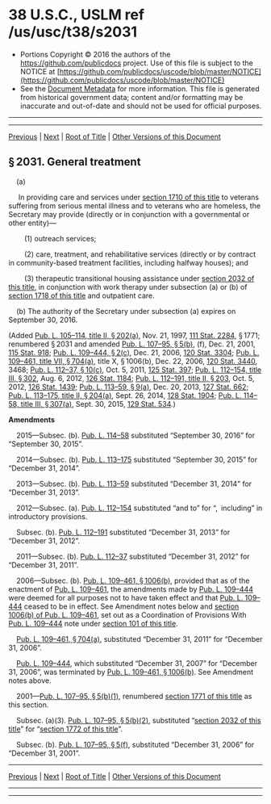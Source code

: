 ---
---

# 38 U.S.C., USLM ref /us/usc/t38/s2031

* Portions Copyright © 2016 the authors of the https://github.com/publicdocs project.
  Use of this file is subject to the NOTICE at [https://github.com/publicdocs/uscode/blob/master/NOTICE](https://github.com/publicdocs/uscode/blob/master/NOTICE)
* See the [Document Metadata](././../../../../../..//README.md) for more information.
  This file is generated from historical government data; content and/or formatting may be inaccurate and out-of-date and should not be used for official purposes.

----------
----------

[Previous](./../../../../../..//us/usc/t38/ptII/ch20/schIV/m__us_usc_t38_ptII_ch20_schIV.md) | [Next](./../../../../../..//us/usc/t38/ptII/ch20/schIV/m__us_usc_t38_s2032.md) | [Root of Title](./../../../../../../) | [Other Versions of this Document](https://publicdocs.github.io/go/links?ns=uslm&ref=%2Fus%2Fusc%2Ft38%2Fs2031)

## § 2031. General treatment

    (a)

     In providing care and services under [section 1710 of this title][/us/usc/t38/s1710] to veterans suffering from serious mental illness and to veterans who are homeless, the Secretary may provide (directly or in conjunction with a governmental or other entity)—

        (1) outreach services;

        (2) care, treatment, and rehabilitative services (directly or by contract in community-based treatment facilities, including halfway houses); and

        (3) therapeutic transitional housing assistance under [section 2032 of this title][/us/usc/t38/s2032], in conjunction with work therapy under subsection (a) or (b) of [section 1718 of this title][/us/usc/t38/s1718] and outpatient care.

    (b) The authority of the Secretary under subsection (a) expires on September 30, 2016.

(Added [Pub. L. 105–114, title II, § 202(a)][/us/pl/105/114/s202/a], Nov. 21, 1997, [111 Stat. 2284][/us/stat/111/2284], § 1771; renumbered § 2031 and amended [Pub. L. 107–95, § 5(b)][/us/pl/107/95/s5/b], (f), Dec. 21, 2001, [115 Stat. 918][/us/stat/115/918]; [Pub. L. 109–444, § 2(c)][/us/pl/109/444/s2/c], Dec. 21, 2006, [120 Stat. 3304][/us/stat/120/3304]; [Pub. L. 109–461, title VII, § 704(a)][/us/pl/109/461/s704/a], title X, § 1006(b), Dec. 22, 2006, [120 Stat. 3440][/us/stat/120/3440], 3468; [Pub. L. 112–37, § 10(c)][/us/pl/112/37/s10/c], Oct. 5, 2011, [125 Stat. 397][/us/stat/125/397]; [Pub. L. 112–154, title III, § 302][/us/pl/112/154/s302], Aug. 6, 2012, [126 Stat. 1184][/us/stat/126/1184]; [Pub. L. 112–191, title II, § 203][/us/pl/112/191/s203], Oct. 5, 2012, [126 Stat. 1439][/us/stat/126/1439]; [Pub. L. 113–59, § 9(a)][/us/pl/113/59/s9/a], Dec. 20, 2013, [127 Stat. 662][/us/stat/127/662]; [Pub. L. 113–175, title II, § 204(a)][/us/pl/113/175/s204/a], Sept. 26, 2014, [128 Stat. 1904][/us/stat/128/1904]; [Pub. L. 114–58, title III, § 307(a)][/us/pl/114/58/s307/a], Sept. 30, 2015, [129 Stat. 534][/us/stat/129/534].)

 __Amendments__ 

    2015—Subsec. (b). [Pub. L. 114–58][/us/pl/114/58] substituted “September 30, 2016” for “September 30, 2015”.

    2014—Subsec. (b). [Pub. L. 113–175][/us/pl/113/175] substituted “September 30, 2015” for “December 31, 2014”.

    2013—Subsec. (b). [Pub. L. 113–59][/us/pl/113/59] substituted “December 31, 2014” for “December 31, 2013”.

    2012—Subsec. (a). [Pub. L. 112–154][/us/pl/112/154] substituted “and to” for “, including” in introductory provisions.

    Subsec. (b). [Pub. L. 112–191][/us/pl/112/191] substituted “December 31, 2013” for “December 31, 2012”.

    2011—Subsec. (b). [Pub. L. 112–37][/us/pl/112/37] substituted “December 31, 2012” for “December 31, 2011”.

    2006—Subsec. (b). [Pub. L. 109–461, § 1006(b)][/us/pl/109/461/s1006/b], provided that as of the enactment of [Pub. L. 109–461][/us/pl/109/461], the amendments made by [Pub. L. 109–444][/us/pl/109/444] were deemed for all purposes not to have taken effect and that [Pub. L. 109–444][/us/pl/109/444] ceased to be in effect. See Amendment notes below and [section 1006(b) of Pub. L. 109–461][/us/pl/109/461/s1006/b], set out as a Coordination of Provisions With [Pub. L. 109–444][/us/pl/109/444] note under [section 101 of this title][/us/usc/t38/s101].

    [Pub. L. 109–461, § 704(a)][/us/pl/109/461/s704/a], substituted “December 31, 2011” for “December 31, 2006”.

    [Pub. L. 109–444][/us/pl/109/444], which substituted “December 31, 2007” for “December 31, 2006”, was terminated by [Pub. L. 109–461, § 1006(b)][/us/pl/109/461/s1006/b]. See Amendment notes above.

    2001—[Pub. L. 107–95, § 5(b)(1)][/us/pl/107/95/s5/b/1], renumbered [section 1771 of this title][/us/usc/t38/s1771] as this section.

    Subsec. (a)(3). [Pub. L. 107–95, § 5(b)(2)][/us/pl/107/95/s5/b/2], substituted “[section 2032 of this title][/us/usc/t38/s2032]” for “[section 1772 of this title][/us/usc/t38/s1772]”.

    Subsec. (b). [Pub. L. 107–95, § 5(f)][/us/pl/107/95/s5/f], substituted “December 31, 2006” for “December 31, 2001”.

----------

[Previous](./../../../../../..//us/usc/t38/ptII/ch20/schIV/m__us_usc_t38_ptII_ch20_schIV.md) | [Next](./../../../../../..//us/usc/t38/ptII/ch20/schIV/m__us_usc_t38_s2032.md) | [Root of Title](./../../../../../../) | [Other Versions of this Document](https://publicdocs.github.io/go/links?ns=uslm&ref=%2Fus%2Fusc%2Ft38%2Fs2031)

----------
----------

[/us/usc/t38/s1710]: https://publicdocs.github.io/go/links?ns=uslm&ref=%2Fus%2Fusc%2Ft38%2Fs1710
[/us/usc/t38/s2032]: https://publicdocs.github.io/go/links?ns=uslm&ref=%2Fus%2Fusc%2Ft38%2Fs2032
[/us/usc/t38/s1718]: https://publicdocs.github.io/go/links?ns=uslm&ref=%2Fus%2Fusc%2Ft38%2Fs1718
[/us/pl/105/114/s202/a]: https://publicdocs.github.io/go/links?ns=uslm&ref=%2Fus%2Fpl%2F105%2F114%2Fs202%2Fa
[/us/stat/111/2284]: https://publicdocs.github.io/go/links?ns=uslm&ref=%2Fus%2Fstat%2F111%2F2284
[/us/pl/107/95/s5/b]: https://publicdocs.github.io/go/links?ns=uslm&ref=%2Fus%2Fpl%2F107%2F95%2Fs5%2Fb
[/us/stat/115/918]: https://publicdocs.github.io/go/links?ns=uslm&ref=%2Fus%2Fstat%2F115%2F918
[/us/pl/109/444/s2/c]: https://publicdocs.github.io/go/links?ns=uslm&ref=%2Fus%2Fpl%2F109%2F444%2Fs2%2Fc
[/us/stat/120/3304]: https://publicdocs.github.io/go/links?ns=uslm&ref=%2Fus%2Fstat%2F120%2F3304
[/us/pl/109/461/s704/a]: https://publicdocs.github.io/go/links?ns=uslm&ref=%2Fus%2Fpl%2F109%2F461%2Fs704%2Fa
[/us/stat/120/3440]: https://publicdocs.github.io/go/links?ns=uslm&ref=%2Fus%2Fstat%2F120%2F3440
[/us/pl/112/37/s10/c]: https://publicdocs.github.io/go/links?ns=uslm&ref=%2Fus%2Fpl%2F112%2F37%2Fs10%2Fc
[/us/stat/125/397]: https://publicdocs.github.io/go/links?ns=uslm&ref=%2Fus%2Fstat%2F125%2F397
[/us/pl/112/154/s302]: https://publicdocs.github.io/go/links?ns=uslm&ref=%2Fus%2Fpl%2F112%2F154%2Fs302
[/us/stat/126/1184]: https://publicdocs.github.io/go/links?ns=uslm&ref=%2Fus%2Fstat%2F126%2F1184
[/us/pl/112/191/s203]: https://publicdocs.github.io/go/links?ns=uslm&ref=%2Fus%2Fpl%2F112%2F191%2Fs203
[/us/stat/126/1439]: https://publicdocs.github.io/go/links?ns=uslm&ref=%2Fus%2Fstat%2F126%2F1439
[/us/pl/113/59/s9/a]: https://publicdocs.github.io/go/links?ns=uslm&ref=%2Fus%2Fpl%2F113%2F59%2Fs9%2Fa
[/us/stat/127/662]: https://publicdocs.github.io/go/links?ns=uslm&ref=%2Fus%2Fstat%2F127%2F662
[/us/pl/113/175/s204/a]: https://publicdocs.github.io/go/links?ns=uslm&ref=%2Fus%2Fpl%2F113%2F175%2Fs204%2Fa
[/us/stat/128/1904]: https://publicdocs.github.io/go/links?ns=uslm&ref=%2Fus%2Fstat%2F128%2F1904
[/us/pl/114/58/s307/a]: https://publicdocs.github.io/go/links?ns=uslm&ref=%2Fus%2Fpl%2F114%2F58%2Fs307%2Fa
[/us/stat/129/534]: https://publicdocs.github.io/go/links?ns=uslm&ref=%2Fus%2Fstat%2F129%2F534
[/us/pl/114/58]: https://publicdocs.github.io/go/links?ns=uslm&ref=%2Fus%2Fpl%2F114%2F58
[/us/pl/113/175]: https://publicdocs.github.io/go/links?ns=uslm&ref=%2Fus%2Fpl%2F113%2F175
[/us/pl/113/59]: https://publicdocs.github.io/go/links?ns=uslm&ref=%2Fus%2Fpl%2F113%2F59
[/us/pl/112/154]: https://publicdocs.github.io/go/links?ns=uslm&ref=%2Fus%2Fpl%2F112%2F154
[/us/pl/112/191]: https://publicdocs.github.io/go/links?ns=uslm&ref=%2Fus%2Fpl%2F112%2F191
[/us/pl/112/37]: https://publicdocs.github.io/go/links?ns=uslm&ref=%2Fus%2Fpl%2F112%2F37
[/us/pl/109/461/s1006/b]: https://publicdocs.github.io/go/links?ns=uslm&ref=%2Fus%2Fpl%2F109%2F461%2Fs1006%2Fb
[/us/pl/109/461]: https://publicdocs.github.io/go/links?ns=uslm&ref=%2Fus%2Fpl%2F109%2F461
[/us/pl/109/444]: https://publicdocs.github.io/go/links?ns=uslm&ref=%2Fus%2Fpl%2F109%2F444
[/us/pl/109/444]: https://publicdocs.github.io/go/links?ns=uslm&ref=%2Fus%2Fpl%2F109%2F444
[/us/pl/109/461/s1006/b]: https://publicdocs.github.io/go/links?ns=uslm&ref=%2Fus%2Fpl%2F109%2F461%2Fs1006%2Fb
[/us/pl/109/444]: https://publicdocs.github.io/go/links?ns=uslm&ref=%2Fus%2Fpl%2F109%2F444
[/us/usc/t38/s101]: https://publicdocs.github.io/go/links?ns=uslm&ref=%2Fus%2Fusc%2Ft38%2Fs101
[/us/pl/109/461/s704/a]: https://publicdocs.github.io/go/links?ns=uslm&ref=%2Fus%2Fpl%2F109%2F461%2Fs704%2Fa
[/us/pl/109/444]: https://publicdocs.github.io/go/links?ns=uslm&ref=%2Fus%2Fpl%2F109%2F444
[/us/pl/109/461/s1006/b]: https://publicdocs.github.io/go/links?ns=uslm&ref=%2Fus%2Fpl%2F109%2F461%2Fs1006%2Fb
[/us/pl/107/95/s5/b/1]: https://publicdocs.github.io/go/links?ns=uslm&ref=%2Fus%2Fpl%2F107%2F95%2Fs5%2Fb%2F1
[/us/usc/t38/s1771]: https://publicdocs.github.io/go/links?ns=uslm&ref=%2Fus%2Fusc%2Ft38%2Fs1771
[/us/pl/107/95/s5/b/2]: https://publicdocs.github.io/go/links?ns=uslm&ref=%2Fus%2Fpl%2F107%2F95%2Fs5%2Fb%2F2
[/us/usc/t38/s2032]: https://publicdocs.github.io/go/links?ns=uslm&ref=%2Fus%2Fusc%2Ft38%2Fs2032
[/us/usc/t38/s1772]: https://publicdocs.github.io/go/links?ns=uslm&ref=%2Fus%2Fusc%2Ft38%2Fs1772
[/us/pl/107/95/s5/f]: https://publicdocs.github.io/go/links?ns=uslm&ref=%2Fus%2Fpl%2F107%2F95%2Fs5%2Ff


